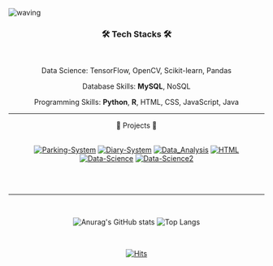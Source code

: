 

![waving](https://capsule-render.vercel.app/api?type=waving&height=200&text=Jihye's_GIT!&fontAlign=55&fontAlignY=45&color=gradient)


<div align="center"><h3 align="center">
  <b> 🛠 Tech Stacks 🛠 </b></h3>
</br>
<p align="center">
<!-- <img src="https://img.shields.io/badge/python-3776AB?style=plastic&logo=Python&logoColor=white"/></a> &nbsp
<img src="https://img.shields.io/badge/Java-007396?style=flat&logo=Java&logoColor=white"/></a>&nbsp
<img src="https://img.shields.io/badge/MySQL-4479A1?style=plastic&logo=MySQL&logoColor=white"/></a> &nbsp
<img src="https://img.shields.io/badge/HTML5-E34F26?style=plastic&logo=HTML5&logoColor=white"/></a> &nbsp
<img src="https://img.shields.io/badge/CSS3-1572B6?style=plastic&logo=CSS3&logoColor=white"/></a> &nbsp<br>
<img src="https://img.shields.io/badge/Apache-D22128?style=plastic&logo=Apache&logoColor=white"/></a> &nbsp
<img src="https://img.shields.io/badge/PHP-777BB4?style=plastic&logo=PHP&logoColor=white"/></a> &nbsp<br>
<img src="https://img.shields.io/badge/Google Colab-F9AB00?style=plastic&logo=Google Colab&logoColor=white"/></a> &nbsp
<img src="https://img.shields.io/badge/Visual Studio Code-007ACC?style=plastic&logo=Visual Studio Code&logoColor=white"/></a> &nbsp <br>
<img src="https://img.shields.io/badge/Yolo-00FFFF?style=plastic&logo=Yolo&logoColor=white"/></a> &nbsp <br>
<img src="https://img.shields.io/badge/Amazon AWS-232F3E?style=plastic&logo=Amazon%20AWS&logoColor=white"/></a> &nbsp
<img src="https://img.shields.io/badge/Amazon EC2-FF9900?style=plastic&logo=Amazon EC2&logoColor=white"/></a> &nbsp<br>
<img src="https://img.shields.io/badge/Grafana-F46800?style=plastic&logo=Grafana&logoColor=white"/></a> &nbsp<br>
<img src="https://img.shields.io/badge/Adobe Photoshop-3F4F75?style=flat&logo=Adobe Photoshop&logoColor=white"/></a>&nbsp<br> -->
Data Science: TensorFlow, OpenCV, Scikit-learn, Pandas

Database Skills: **MySQL**, NoSQL

<!-- Data Visualisation: **Tableau, Google Data Studio**, Metabase   -->

Programming Skills: **Python**, **R**, HTML, CSS, JavaScript, Java



----------------
<div align="center">
📄 Projects 📄
<br></br>

[![Parking-System](https://github-readme-stats.vercel.app/api/pin/?username=whddhks&repo=Tippingpoint&theme=transparent)](https://github.com/whddhks/TippingPoint)
[![Diary-System](https://github-readme-stats.vercel.app/api/pin/?username=lullu303&repo=Make_Joy&theme=transparent)](https://github.com/lullu303/Make_Joy.git)
[![Data_Analysis](https://github-readme-stats.vercel.app/api/pin/?username=lullu303&repo=RPG_PJT&theme=transparent)](https://github.com/lullu303/RPG_PJT)
[![HTML](https://github-readme-stats.vercel.app/api/pin/?username=lullu303&repo=HTML&theme=transparent)](https://github.com/lullu303/HTML)
[![Data-Science](https://github-readme-stats.vercel.app/api/pin/?username=lullu303&repo=DataScience&theme=transparent)](https://github.com/lullu303/DataScience)
[![Data-Science2](https://github-readme-stats.vercel.app/api/pin/?username=lullu303&repo=DataScience2&theme=transparent)](https://github.com/lullu303/DataScience2)

<!-- [![blocking-hate-speech](https://github-readme-stats.vercel.app/api/pin/?username=DAWUNHAN&repo=BERT-detect-hate-speech&theme=tokyonight)](https://github.com/DAWUNHAN/BERT-detect-hate-speech) -->

<br></br>

----------------

<br>

![Anurag's GitHub stats](https://github-readme-stats.vercel.app/api?username=lullu303&theme=transparent&show_icons=true)
![Top Langs](https://github-readme-stats.vercel.app/api/top-langs/?username=lullu303&layout=compact&theme=transparent)
<!-- [![GitHub Streak](https://streak-stats.demolab.com/?user=lullu303&theme=transparent)](https://git.io/streak-stats) -->
<br>

<!-- http://github-profile-summary-cards.vercel.app/api/cards/profile-details?username={lullu303}&theme={dracula} -->
[![Hits](https://hits.seeyoufarm.com/api/count/incr/badge.svg?url=https%3A%2F%2Fgithub.com%2Flullu303%2Fhit-counter&count_bg=%23D353B0&title_bg=%237A7A7A&icon=&icon_color=%23FFFFFF&title=hits&edge_flat=false)](https://hits.seeyoufarm.com) </div>

</div>
